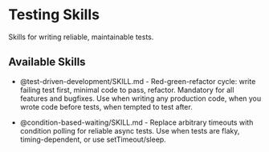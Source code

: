 # Testing Skills

Skills for writing reliable, maintainable tests.

## Available Skills

- @test-driven-development/SKILL.md - Red-green-refactor cycle: write failing test first, minimal code to pass, refactor. Mandatory for all features and bugfixes. Use when writing any production code, when you wrote code before tests, when tempted to test after.

- @condition-based-waiting/SKILL.md - Replace arbitrary timeouts with condition polling for reliable async tests. Use when tests are flaky, timing-dependent, or use setTimeout/sleep.
